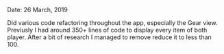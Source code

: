 Date: 26 March, 2019

Did various code refactoring throughout the app, especially the Gear view. Previusly I had around 350+ lines of code to display every item of both player. After a bit of research I managed to remove reduce it to less than 100. 